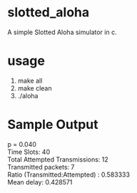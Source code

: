 # slotted_aloha
A simple Slotted Aloha simulator in c.
# usage
1. make all
2. make clean
3. ./aloha

# Sample Output
p = 0.040<br>
Time Slots: 40<br>
Total Attempted Transmissions: 12<br>
Transmitted packets: 7<br>
Ratio (Transmitted:Attempted) :   0.583333<br>
Mean delay: 0.428571<br>
